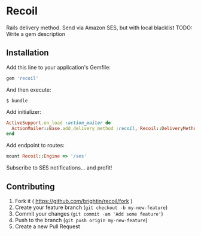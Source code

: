 # Recoil

Rails delivery method. Send via Amazon SES, but with local blacklist
TODO: Write a gem description

## Installation

Add this line to your application's Gemfile:

```ruby
gem 'recoil'
```

And then execute:

    $ bundle


Add initializer:

```ruby
ActiveSupport.on_load :action_mailer do
  ActionMailer::Base.add_delivery_method :recoil, Recoil::DeliveryMethod, {}
end
```

Add endpoint to routes:

```ruby
mount Recoil::Engine => '/ses'
```

Subscribe to SES notifications... and profit!

## Contributing

1. Fork it ( https://github.com/brightin/recoil/fork )
2. Create your feature branch (`git checkout -b my-new-feature`)
3. Commit your changes (`git commit -am 'Add some feature'`)
4. Push to the branch (`git push origin my-new-feature`)
5. Create a new Pull Request
